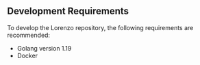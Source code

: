 ## Development Requirements

To develop the Lorenzo repository, the following requirements are recommended:
- Golang version 1.19
- Docker
